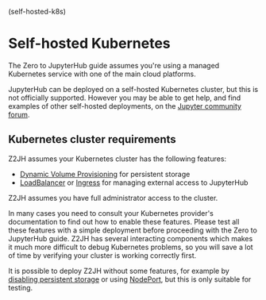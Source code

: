 (self-hosted-k8s)

# Self-hosted Kubernetes

The Zero to JupyterHub guide assumes you're using a managed Kubernetes service with one of the main cloud platforms.

JupyterHub can be deployed on a self-hosted Kubernetes cluster, but this is not officially supported.
However you may be able to get help, and find examples of other self-hosted deployments, on the [Jupyter community forum](https://discourse.jupyter.org/c/jupyterhub/10).

## Kubernetes cluster requirements

Z2JH assumes your Kubernetes cluster has the following features:

- [Dynamic Volume Provisioning](https://kubernetes.io/docs/concepts/storage/dynamic-provisioning/) for persistent storage
- [LoadBalancer](https://kubernetes.io/docs/concepts/services-networking/service/#loadbalancer) or [Ingress](https://kubernetes.io/docs/concepts/services-networking/ingress/) for managing external access to JupyterHub

Z2JH assumes you have full administrator access to the cluster.

In many cases you need to consult your Kubernetes provider's documentation to find out how to enable these features.
Please test all these features with a simple deployment before proceeding with the Zero to JupyterHub guide.
Z2JH has several interacting components which makes it much more difficult to debug Kubernetes problems, so you will save a lot of time by verifying your cluster is working correctly first.

It is possible to deploy Z2JH without some features, for example by [disabling persistent storage](schema_singleuser.storage.type) or using [NodePort](schema_proxy.service.type), but this is only suitable for testing.
